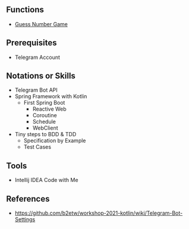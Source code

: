 ## Functions
* [Guess Number Game](https://github.com/b2etw/workshop-2021-1-kotlin/issues/1)

## Prerequisites
* Telegram Account

## Notations or Skills
* Telegram Bot API
* Spring Framework with Kotlin
  * First Spring Boot
    * Reactive Web
    * Coroutine
    * Schedule
    * WebClient
* Tiny steps to BDD & TDD
  * Specification by Example
  * Test Cases

## Tools
* Intellij IDEA Code with Me

## References
* https://github.com/b2etw/workshop-2021-kotlin/wiki/Telegram-Bot-Settings

